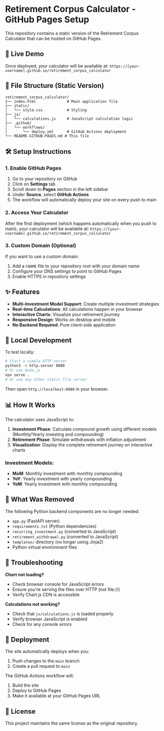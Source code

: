 # Retirement Corpus Calculator - GitHub Pages Setup

This repository contains a static version of the Retirement Corpus Calculator that can be hosted on GitHub Pages.

## 🚀 Live Demo

Once deployed, your calculator will be available at: `https://[your-username].github.io/retirement_corpus_calculator`

## 📁 File Structure (Static Version)

```
retirement_corpus_calculator/
├── index.html              # Main application file
├── static/
│   └── style.css           # Styling
├── js/
│   └── calculations.js     # JavaScript calculation logic
├── .github/
│   └── workflows/
│       └── deploy.yml      # GitHub Actions deployment
└── README-GITHUB-PAGES.md # This file
```

## 🛠️ Setup Instructions

### 1. Enable GitHub Pages

1. Go to your repository on GitHub
2. Click on **Settings** tab
3. Scroll down to **Pages** section in the left sidebar
4. Under **Source**, select **GitHub Actions**
5. The workflow will automatically deploy your site on every push to main

### 2. Access Your Calculator

After the first deployment (which happens automatically when you push to main), your calculator will be available at:
`https://[your-username].github.io/retirement_corpus_calculator`

### 3. Custom Domain (Optional)

If you want to use a custom domain:
1. Add a `CNAME` file to your repository root with your domain name
2. Configure your DNS settings to point to GitHub Pages
3. Enable HTTPS in repository settings

## ✨ Features

- **Multi-Investment Model Support**: Create multiple investment strategies
- **Real-time Calculations**: All calculations happen in your browser
- **Interactive Charts**: Visualize your retirement journey
- **Responsive Design**: Works on desktop and mobile
- **No Backend Required**: Pure client-side application

## 🔧 Local Development

To test locally:

```bash
# Start a simple HTTP server
python3 -m http.server 8080
# Or use Node.js
npx serve .
# Or use any other static file server
```

Then open `http://localhost:8080` in your browser.

## 📊 How It Works

The calculator uses JavaScript to:
1. **Investment Phase**: Calculate compound growth using different models (Monthly/Yearly investing and compounding)
2. **Retirement Phase**: Simulate withdrawals with inflation adjustment
3. **Visualization**: Display the complete retirement journey on interactive charts

### Investment Models:
- **MoM**: Monthly investment with monthly compounding
- **YoY**: Yearly investment with yearly compounding  
- **YoM**: Yearly investment with monthly compounding

## 🚫 What Was Removed

The following Python backend components are no longer needed:
- `app.py` (FastAPI server)
- `requirements.txt` (Python dependencies)
- `recurring_investment.py` (converted to JavaScript)
- `retirement_withdrawal.py` (converted to JavaScript)
- `templates/` directory (no longer using Jinja2)
- Python virtual environment files

## 🐛 Troubleshooting

**Chart not loading?**
- Check browser console for JavaScript errors
- Ensure you're serving the files over HTTP (not file://)
- Verify Chart.js CDN is accessible

**Calculations not working?**
- Check that `js/calculations.js` is loaded properly
- Verify browser JavaScript is enabled
- Check for any console errors

## 🔄 Deployment

The site automatically deploys when you:
1. Push changes to the `main` branch
2. Create a pull request to `main`

The GitHub Actions workflow will:
1. Build the site
2. Deploy to GitHub Pages
3. Make it available at your GitHub Pages URL

## 📝 License

This project maintains the same license as the original repository.
